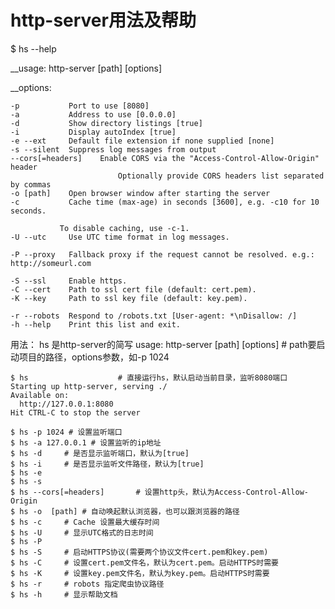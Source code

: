 # 		http-server用法及帮助

$ hs --help

__usage: http-server [path] [options]

__options:

  	-p           Port to use [8080]
  	-a           Address to use [0.0.0.0]
  	-d           Show directory listings [true]
  	-i           Display autoIndex [true]
  	-e --ext     Default file extension if none supplied [none]
  	-s --silent  Suppress log messages from output
  	--cors[=headers]   	Enable CORS via the "Access-Control-Allow-Origin" header
                     		Optionally provide CORS headers list separated by commas
  	-o [path]    Open browser window after starting the server
  	-c           Cache time (max-age) in seconds [3600], e.g. -c10 for 10 seconds.

               To disable caching, use -c-1.
  	-U --utc     Use UTC time format in log messages.

  	-P --proxy   Fallback proxy if the request cannot be resolved. e.g.: http://someurl.com

  	-S --ssl     Enable https.
  	-C --cert    Path to ssl cert file (default: cert.pem).
  	-K --key     Path to ssl key file (default: key.pem).

  	-r --robots  Respond to /robots.txt [User-agent: *\nDisallow: /]
  	-h --help    Print this list and exit.


用法：
hs 是http-server的简写
usage: http-server [path] [options] 		# path要启动项目的路径，options参数，如-p 1024
 
	$ hs					# 直接运行hs，默认启动当前目录，监听8080端口
 	Starting up http-server, serving ./
	Available on:
	  http://127.0.0.1:8080
	Hit CTRL-C to stop the server

	$ hs -p 1024 # 设置监听端口
	$ hs -a 127.0.0.1 # 设置监听的ip地址
	$ hs -d 	# 是否显示监听端口，默认为[true]
	$ hs -i 	# 是否显示监听文件路径，默认为[true]
	$ hs -e 
	$ hs -s 
	$ hs --cors[=headers]    	# 设置http头，默认为Access-Control-Allow-Origin
	$ hs -o  [path]	# 自动唤起默认浏览器，也可以跟浏览器的路径
	$ hs -c 	# Cache 设置最大缓存时间
	$ hs -U 	# 显示UTC格式的日志时间
	$ hs -P 
	$ hs -S 	# 启动HTTPS协议(需要两个协议文件cert.pem和key.pem)
	$ hs -C 	# 设置cert.pem文件名，默认为cert.pem。启动HTTPS时需要
	$ hs -K 	# 设置key.pem文件名，默认为key.pem。启动HTTPS时需要
	$ hs -r 	# robots 指定爬虫协议路径
	$ hs -h 	# 显示帮助文档
